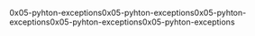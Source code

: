 0x05-pyhton-exceptions0x05-pyhton-exceptions0x05-pyhton-exceptions0x05-pyhton-exceptions0x05-pyhton-exceptions

